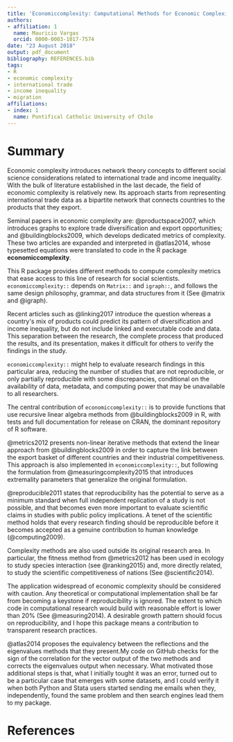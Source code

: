 ```yaml
---
title: 'Economiccomplexity: Computational Methods for Economic Complexity'
authors:
- affiliation: 1
  name: Mauricio Vargas
  orcid: 0000-0003-1017-7574
date: "23 August 2018"
output: pdf_document
bibliography: REFERENCES.bib
tags:
- R
- economic complexity
- international trade
- income inequality
- migration
affiliations:
- index: 1
  name: Pontifical Catholic University of Chile
---
```


# Summary

Economic complexity introduces network theory concepts to different social 
science considerations related to international trade and income inequality. 
With the bulk of literature established in the last decade, the field of 
economic complexity is relatively new. Its approach starts from representing 
international trade data as a bipartite network that connects countries to the 
products that they export.

Seminal papers in economic complexity are: @productspace2007, which introduces 
graphs to explore trade diversification and export opportunities; and 
@buildingblocks2009, which develops dedicated metrics of complexity. These two
articles are expanded and interpreted in @atlas2014, whose typesetted equations
were translated to code in the R package **economiccomplexity**.

This R package provides different methods to compute complexity metrics that ease
access to this line of research for social scientists. `economiccomplexity::`
depends on `Matrix::` and `igraph::`, and
follows the same design philosophy, grammar, and data structures from it (See
@matrix and @igraph).

Recent articles such as @linking2017 introduce the question whereas a country's
mix of products could predict its pattern of diversification and income
inequality, but do not include linked and executable code and data. This
separation between the research, the complete process that produced the
results, and its presentation, makes it difficult for others to verify the
findings in the study.

`economiccomplexity::` might help to evaluate research findings in this 
particular area, reducing the number of studies that are not reproducible, or 
only partially reproducible with some discrepancies, conditional on the 
availability of data, metadata, and computing power that may be unavailable to 
all researchers.

The central contribution of `economiccomplexity::` is to provide functions that 
use recursive linear algebra methods from @buildingblocks2009 in R, with tests 
and full documentation for release on CRAN, the dominant repository of R 
software.

@metrics2012 presents non-linear iterative methods that extend
the linear approach from @buildingblocks2009 in order to capture the link
between the export basket of different countries and their industrial
competitiveness. This approach is also implemented in `economiccomplexity::`, but
following the formulation from @measuringcomplexity2015 that introduces
extremality parameters that generalize the original formulation.

@reproducible2011 states that reproducibility has the potential to serve as a
minimum standard when full independent replication of a study is not possible,
and that becomes even more important to evaluate scientific claims in studies
with public policy implications. A tenet of the scientific method holds that
every research finding should be reproducible before it becomes accepted as a
genuine contribution to human knowledge (@computing2009).

Complexity methods are also used outside its original research area. In
particular, the fitness method from @metrics2012 has been used in ecology to
study species interaction (see @ranking2015) and, more directly related, to
study the scientific competitiveness of nations (See @scientific2014).

The application widespread of economic complexity should be considered with 
caution. Any theoretical or computational implementation shall be far
from becoming a keystone if reproducibility is ignored. The extent to which code
in computational research would build with reasonable effort is lower than 20%
(See @measuring2014). A desirable growth pattern should focus on reproducibility,
and I hope this package means a contribution to transparent research
practices.

@atlas2014 proposes the equivalency between the reflections and 
the eigenvalues methods that they present.My code on GitHub
checks for the sign of the correlation for the vector output of the two methods and 
corrects the eigenvalues output when necessary. What motivated those additional
steps is that, what I initially tought it was an error, turned out to be a 
particular case that emerges with some datasets, and I could verify it when
both Python and Stata users started sending me emails when they, independently,
found the same problem and then search engines lead them to my package.

# References
